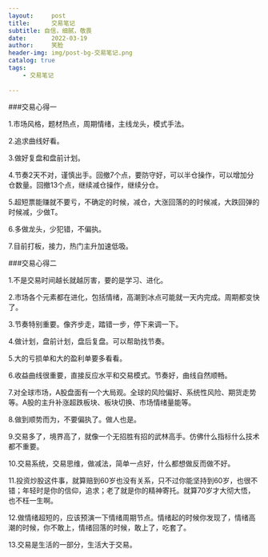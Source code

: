 ```yaml
---
layout:     post
title:      交易笔记
subtitle: 自信，细腻，敬畏
date:       2022-03-19
author:     笑脸
header-img: img/post-bg-交易笔记.png
catalog: true
tags:
    - 交易笔记
    
---
```


###交易心得一

1.市场风格，题材热点，周期情绪，主线龙头，模式手法。

2.追求曲线好看。

3.做好复盘和盘前计划。

4.节奏2天不对，谨慎出手。回撤7个点，要防守好，可以半仓操作，可以增加分仓数量。回撤13个点，继续减仓操作，继续分仓。

5.超短票能赚就不要亏，不确定的时候，减仓，大涨回落的的时候减，大跌回弹的时候减，少做T。

6.多做龙头，少犯错，不偏执。

7.目前打板，接力，热门主升加速低吸。

###交易心得二

1.不是交易时间越长就越厉害，要的是学习、进化。

2.市场各个元素都在进化，包括情绪，高潮到冰点可能就一天内完成。周期都变快了。

3.节奏特别重要。像齐步走，踏错一步，停下来调一下。

4.做计划，盘前计划，盘后复盘。可以帮助找节奏。

5.大的亏损单和大的盈利单要多看看。

6.收益曲线很重要，直接反应水平和交易模式。节奏好，曲线自然顺畅。

7.对全球市场，A股盘面有一个大局观。全球的风险偏好、系统性风险、期货走势等。A股的主升补涨超跌板块、板块切换、市场情绪量能等。

8.做到顺势而为，不要偏执了。做人也是。

9.交易多了，境界高了，就像一个无招胜有招的武林高手。仿佛什么指标什么技术都不重要。

10.交易系统，交易思维，做减法，简单一点好，什么都想做反而做不好。

11.投资炒股这件事，就算赔到60岁也没有关系，只不过你能坚持到60岁，也很不错；年轻时是你的信仰，追求；老了就是你的精神寄托。就算70岁才大彻大悟，也不枉一生啊。

12.做情绪超短的，应该预演一下情绪周期节点。情绪起的时候你发现了，情绪高潮的时候，你不敢上，情绪回落的时候，敢上了，吃套了。

13.交易是生活的一部分，生活大于交易。

